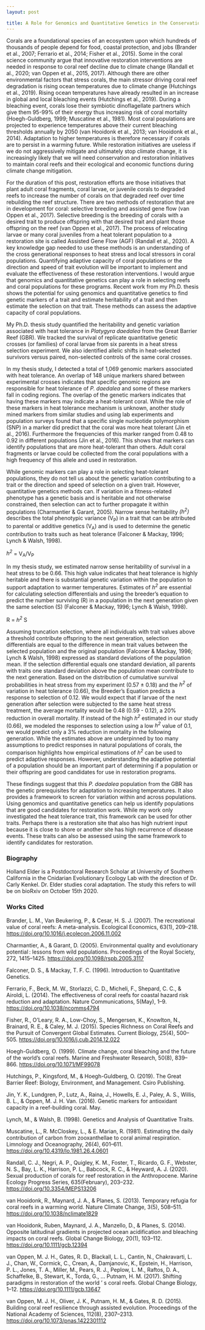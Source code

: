 ```yaml
---
layout: post

title: A Role for Genomics and Quantitative Genetics in the Conservation and Restoration of Coral Reefs
---
```


Corals are a foundational species of an ecosystem upon which hundreds of thousands of people depend for food, coastal protection, and jobs (Brander et al., 2007; Ferrario et al., 2014; Fisher et al., 2015). Some in the coral science community argue that innovative restoration interventions are needed in response to coral reef decline due to climate change (Randall et al., 2020; van Oppen et al., 2015, 2017). Although there are other environmental factors that stress corals, the main stressor driving coral reef degradation is rising ocean temperatures due to climate change (Hutchings et al., 2019). Rising ocean temperatures have already resulted in an increase in global and local bleaching events (Hutchings et al., 2019). During a bleaching event, corals lose their symbiotic dinoflagellate partners which give them 95-99% of their energy thus increasing risk of coral mortality (Hoegh-Guldberg, 1999; Muscatine et al., 1981). Most coral populations are projected to experience temperatures above their current bleaching thresholds annually by 2050 (van Hooidonk et al., 2013; van Hooidonk et al., 2014). Adaptation to higher temperatures is therefore necessary if corals are to persist in a warming future. While restoration initiatives are useless if we do not aggressively mitigate and ultimately stop climate change, it is increasingly likely that we will need conservation and restoration initiatives to maintain coral reefs and their ecological and economic functions during climate change mitigation.

For the duration of this post, restoration efforts are those initiatives that plant adult coral fragments, coral larvae, or juvenile corals to degraded reefs to increase the number of corals on that degraded reef over time rebuilding the reef structure. There are two methods of restoration that are in development for coral: selective breeding and assisted gene flow (van Oppen et al., 2017). Selective breeding is the breeding of corals with a desired trait to produce offspring with that desired trait and plant those offspring on the reef (van Oppen et al., 2017). The process of relocating larvae or many coral juveniles from a heat tolerant population to a restoration site is called Assisted Gene Flow (AGF) (Randall et al., 2020). A key knowledge gap needed to use these methods is an understanding of the cross generational responses to heat stress and local stressors in coral populations. Quantifying adaptive capacity of coral populations or the direction and speed of trait evolution will be important to implement and evaluate the effectiveness of these restoration interventions. I would argue that genomics and quantitative genetics can play a role in selecting reefs and coral populations for these programs. Recent work from my Ph.D. thesis shows the potential for using genomics and quantitative genetics to find genetic markers of a trait and estimate heritability of a trait and then estimate the selection on that trait. These methods can assess the adaptive capacity of coral populations. 

My Ph.D. thesis study quantified the heritability and genetic variation associated with heat tolerance in *Platygyra daedalea* from the Great Barrier Reef (GBR). We tracked the survival of replicate quantitative genetic crosses (or families) of coral larvae from six parents in a heat stress selection experiment. We also identified allelic shifts in heat-selected survivors versus paired, non-selected controls of the same coral crosses. 

In my thesis study, I detected a total of 1,069 genomic markers associated with heat tolerance. An overlap of 148 unique markers shared between experimental crosses indicates that specific genomic regions are responsible for heat tolerance of *P. daedalea* and some of these markers fall in coding regions. The overlap of the genetic markers indicates that having these markers may indicate a heat-tolerant coral. While the role of these markers in heat tolerance mechanism is unknown, another study mined markers from similar studies and using lab experiments and population surveys found that a specific single nucleotide polymorphism (SNP) in a marker did predict that the coral was more heat tolerant (Jin et al., 2016). Furthermore the frequencies of this marker ranged from 0.48 to 0.92 in different populations (Jin et al., 2016). This shows that markers can identify populations that are more heat-tolerant than others. Adult coral fragments or larvae could be collected from the coral populations with a high frequency of this allele and used in restoration.

While genomic markers can play a role in selecting heat-tolerant populations, they do not tell us about the genetic variation contributing to a trait or the direction and speed of selection on a given trait. However, quantitative genetics methods can. If variation in a fitness-related phenotype has a genetic basis and is heritable and not otherwise constrained, then selection can act to further propagate it within populations (Charmantier & Garant, 2005). Narrow sense heritability *(h<sup>2</sup>)* describes the total phenotypic variance (V<sub>P</sub>) in a trait that can be attributed to parental or additive genetics (V<sub>A</sub>) and is used to determine the genetic contribution to traits such as heat tolerance (Falconer & Mackay, 1996; Lynch & Walsh, 1998).  

*h<sup>2</sup>* = V<sub>A</sub>/V<sub>P</sub>

In my thesis study, we estimated narrow sense heritability of survival in a heat stress to be 0.66. This high value indicates that heat tolerance is highly heritable and there is substantial genetic variation within the population to support adaptation to warmer temperatures. Estimates of *h<sup>2</sup>* are essential for calculating selection differentials and using the breeder’s equation to predict the number surviving (R) in a population in the next generation given the same selection (S) (Falconer & Mackay, 1996; Lynch & Walsh, 1998). 

R = *h<sup>2</sup>* S

Assuming truncation selection, where all individuals with trait values above a threshold contribute offspring to the next generation, selection differentials are equal to the difference in mean trait values between the selected population and the original population (Falconer & Mackay, 1996; Lynch & Walsh, 1998) expressed as standard deviations of the population mean. If the selection differential equals one standard deviation, all parents with traits one standard deviation above the population mean contribute to the next generation. Based on the distribution of cumulative survival probabilities in heat stress from my experiment (0.57 ± 0.18) and the *h<sup>2</sup>* of variation in heat tolerance (0.66), the Breeder’s Equation predicts a response to selection of 0.12. We would expect that if larvae of the next generation after selection were subjected to the same heat stress treatment, the average mortality would be 0.48 (0.59 - 0.12), a 20% reduction in overall mortality. If instead of the high *h<sup>2</sup>* estimated in our study (0.66), we modeled the responses to selection using a low *h<sup>2</sup>* value of 0.1, we would predict only a 3% reduction in mortality in the following generation. While the estimates above are underpinned by too many assumptions to predict responses in natural populations of corals, the comparison highlights how empirical estimations of *h<sup>2</sup>* can be used to predict adaptive responses. However, understanding the adaptive potential of a population should be an important part of determining if a population or their offspring are good candidates for use in restoration programs.

These findings suggest that this *P. daedalea* population from the GBR has the genetic prerequisites for adaptation to increasing temperatures. It also provides a framework to screen for variation within and across populations. Using genomics and quantitative genetics can help us identify populations that are good candidates for restoration work. While my work only investigated the heat tolerance trait, this framework can be used for other traits. Perhaps there is a restoration site that also has high nutrient input because it is close to shore or another site has high recurrence of disease events. These traits can also be assessed using the same framework to identify candidates for restoration. 


### Biography

Holland Elder is a Postdoctoral Research Scholar at University of Southern California in the Cnidarian Evolutionary Ecology Lab with the direction of Dr. Carly Kenkel. Dr. Elder studies coral adaptation. The study this refers to will be on bioRxiv on October 15th 2020.


### Works Cited

Brander, L. M., Van Beukering, P., & Cesar, H. S. J. (2007). The recreational value of coral reefs: A meta-analysis. Ecological Economics, 63(1), 209–218. https://doi.org/10.1016/j.ecolecon.2006.11.002

Charmantier, A., & Garant, D. (2005). Environmental quality and evolutionary potential : lessons from wild populations. Proceedings of the Royal Society, 272, 1415–1425. https://doi.org/10.1098/rspb.2005.3117

Falconer, D. S., & Mackay, T. F. C. (1996). Introduction to Quantitative Genetics.

Ferrario, F., Beck, M. W., Storlazzi, C. D., Micheli, F., Shepard, C. C., & Airoldi, L. (2014). The effectiveness of coral reefs for coastal hazard risk reduction and adaptation. Nature Communications, 5(May), 1–9. https://doi.org/10.1038/ncomms4794

Fisher, R., O’Leary, R. A., Low-Choy, S., Mengersen, K., Knowlton, N., Brainard, R. E., & Caley, M. J. (2015). Species Richness on Coral Reefs and the Pursuit of Convergent Global Estimates. Current Biology, 25(4), 500–505. https://doi.org/10.1016/j.cub.2014.12.022

Hoegh-Guldberg, O. (1999). Climate change, coral bleaching and the future of the world’s coral reefs. Marine and Freshwater Research, 50(8), 839–866. https://doi.org/10.1071/MF99078

Hutchings, P., Kingsford, M., & Hoegh-Guldberg, O. (2019). The Great Barrier Reef: Biology, Environment, and Management. Csiro Publishing.

Jin, Y. K., Lundgren, P., Lutz, A., Raina, J., Howells, E. J., Paley, A. S., Willis, B. L., & Oppen, M. J. H. Van. (2016). Genetic markers for antioxidant capacity in a reef-building coral. May.

Lynch, M., & Walsh, B. (1998). Genetics and Analysis of Quantitative Traits.

Muscatine, L., R. McCloskey, L., & E. Marian, R. (1981). Estimating the daily contribution of carbon from zooxanthellae to coral animal respiration. Limnology and Oceanography, 26(4), 601–611. https://doi.org/10.4319/lo.1981.26.4.0601

Randall, C. J., Negri, A. P., Quigley, K. M., Foster, T., Ricardo, G. F., Webster, N. S., Bay, L. K., Harrison, P. L., Babcock, R. C., & Heyward, A. J. (2020). Sexual production of corals for reef restoration in the Anthropocene. Marine Ecology Progress Series, 635(February), 203–232. https://doi.org/10.3354/MEPS13206

van Hooidonk, R., Maynard, J. A., & Planes, S. (2013). Temporary refugia for coral reefs in a warming world. Nature Climate Change, 3(5), 508–511. https://doi.org/10.1038/nclimate1829

van Hooidonk, Ruben, Maynard, J. A., Manzello, D., & Planes, S. (2014). Opposite latitudinal gradients in projected ocean acidification and bleaching impacts on coral reefs. Global Change Biology, 20(1), 103–112. https://doi.org/10.1111/gcb.12394

van Oppen, M. J. H., Gates, R. D., Blackall, L. L., Cantin, N., Chakravarti, L. J., Chan, W., Cormick, C., Crean, A., Damjanovic, K., Epstein, H., Harrison, P. L., Jones, T. A., Miller, M., Pears, R. J., Peplow, L. M., Raftos, D. A., Schaffelke, B., Stewart, K., Torda, G., … Putnam, H. M. (2017). Shifting paradigms in restoration of the world ’ s coral reefs. Global Change Biology, 1–12. https://doi.org/10.1111/gcb.13647

van Oppen, M. J. H., Oliver, J. K., Putnam, H. M., & Gates, R. D. (2015). Building coral reef resilience through assisted evolution. Proceedings of the National Academy of Sciences, 112(8), 2307–2313. https://doi.org/10.1073/pnas.1422301112


